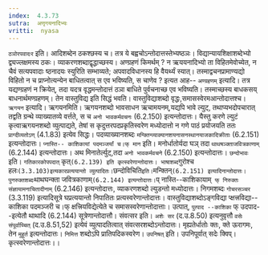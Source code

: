 ```yaml
---
index:  4.3.73
sutra:  अणृगयनादिभ्यः
vritti:  nyasa
---
```


`ठञोरपवादःर` इति। आदिशब्देन ठकश्छस्य च। तत्र ये बह्वचोऽन्तोदात्तस्तेभ्यष्ठञः। विद्यान्यायशिक्षाशब्देभ्यो द्व्यज्लक्षमस्य ठकः। व्याकरणशब्दाद्वृद्धाच्छस्य। अण्ग्रहणं किमर्थम् ? न ऋययनादिभ्यो ता विहितमेवोच्येत, न चैवं सत्यपवादाः ष्ठनादयः स्युरिति सम्भाव्यते; अपवादविधानस्य हि वैयर्थ्यं स्यात्। तस्माद्वचनप्रामाण्यद्यो विहितो न च प्राप्नोत्यन्येन बाधितत्वात् स एव भविष्यति, स चाणेव ? इत्यत आह-- `अण्ग्रहणम्` इत्यादि। तत्र यद्यण्ग्रहणं न क्रियेत्, तदा यदत्र वृद्धमन्तोदात्तं ठञा बाधिते पुर्वचनाच्छ एव भविष्यति। तस्माच्छस्य बाधकसय् बाधनार्थमण्ग्रहणम्। तेन वास्तुविद्य इति सिद्धं भवति। वास्तुविद्याशब्दो वृद्धः,समासस्वेरमआन्तोदात्तश्च।
`ऋगयन` इत्यादि। ऋगयनमिति। ऋगयनशब्दो भावसाधन ऋचामयनम्,यद्यपि भावे ल्युट्, तथाप्यभदोपचारात् तद्वति ग्रन्थे व्याख्यातव्ये वर्त्तते, स च `अनो भावकर्मवचनः` (6.2.150) इत्यन्तोदात्तः। यैस्तु करणे ल्युटं कृत्वाऋगयनशब्दो व्युत्पाद्यते, तेषां स कृदुत्तरपदप्रकृतिस्वरेण मध्योदात्तो न गणे पाठं प्रयोजयति ततः `प्राग्दीव्यतोऽण्` (4.1.83) इत्येव सिद्धः। पदव्याख्यानशब्दः `मन्क्तिन्व्याक्यानशयनासनस्थानयाजकादिक्रीताः` (6.2.151) इत्यन्तोदात्तः। `प्नास्ति-- काशिकायां पदमञ्जर्यां च।फ् मान` इति। मनोर्धातोर्यदा घञ् तदा `थाथषञ्क्ताजवित्रकाणाम्` (6.2.144) इत्यन्तोदात्तः। अथ मिनातेर्ल्युट्,तदा `अनो भावकर्मवचने` (6.2.150) इत्यन्तोदात्तः। `छन्दोभावः` इति। `गतिकारकोपपदात्` कृत्` (6.2.139) इति कृत्स्वरेणान्तोदात्तः। भाषाशब्द `गुरोश्च हलः` (3.3.103)इत्यकारप्रत्ययान्तो व्युत्पादितः। `छन्दोविचिति` इति। `मन्क्तिन्` (6.2.151) इत्यादिनान्तोदात्तः। पुनरुक्तशब्दः `थाथघन्क्ता जवित्रकाणाम्` (6.2.144) इत्यन्तोदात्तः। `प् नास्ति--काशिकायाम्` फ् निरुक्तः` `संज्ञायामनाचितादीनाम्` (6.2.146) इत्यन्तोदात्तः, व्याकरणशब्दो ल्युडन्तो मध्योदात्तः। निगमशब्दः `गोचरसञ्चर` (3.3.119) इत्यादिसूत्रे घप्रत्ययान्तो निपातितः प्रत्यस्वरेणान्तोदात्तः। वास्तुविद्याशब्दोऽङ्गविद्या प्क्षत्त्रविद्या--काशिका पदमञ्जरी च।फ् क्षत्त्रियविद्येत्येते च समासस्वरेणान्तोदात्ताः। उत्पात्, `पुत्पाद --काशिका` फ् उदपाद--इत्येतौ थाथादि (6.2.144) सूत्रेणान्तोदात्तौ। संवत्सर इति। `अशेः सर` (द.उ.8.50) इत्यनुवृत्तौ `वसेः संपूर्वाच्चित्` (द.उ.8.51,52) इत्येवं व्युत्पादतित्वात् संवत्सरशब्दोऽन्तोदात्तः। मृह्यतेर्धातोः क्तः, क्ते ऊरागमः, तेन `मुहूर्त` इत्यन्तोदात्तः। `निमित्त` शब्दोऽपि प्रातिपदिकस्वरेण। `उपनिषत्` इति। उपनिपूर्वात् सदेः क्विप्। कृत्स्वरेणान्तोदात्तः।।

